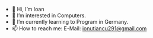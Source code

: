 - 👋 Hi, I’m Ioan
- 👀 I’m interested in Computers.
- 🌱 I’m currently learning to Program in Germany.
- 📫 How to reach me: E-Mail: ionutiancu291@gmail.com



